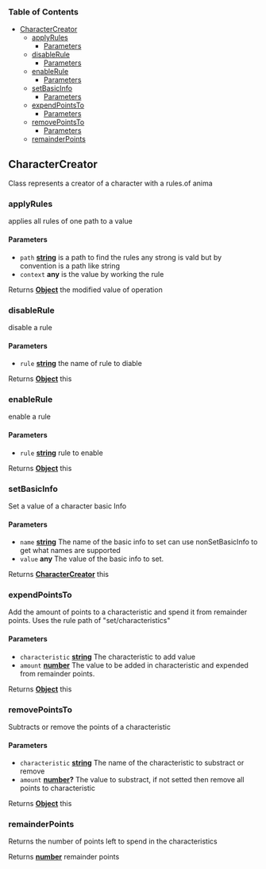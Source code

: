 <!-- Generated by documentation.js. Update this documentation by updating the source code. -->

### Table of Contents

-   [CharacterCreator][1]
    -   [applyRules][2]
        -   [Parameters][3]
    -   [disableRule][4]
        -   [Parameters][5]
    -   [enableRule][6]
        -   [Parameters][7]
    -   [setBasicInfo][8]
        -   [Parameters][9]
    -   [expendPointsTo][10]
        -   [Parameters][11]
    -   [removePointsTo][12]
        -   [Parameters][13]
    -   [remainderPoints][14]

## CharacterCreator

Class represents a creator of a character with a rules.of anima

### applyRules

applies all rules of one path to a value

#### Parameters

-   `path` **[string][15]** is a path to find the rules any strong is vald but by convention is a path like string
-   `context` **any** is the value by working the rule

Returns **[Object][16]** the modified value of operation

### disableRule

disable a rule

#### Parameters

-   `rule` **[string][15]** the name of rule to diable

Returns **[Object][16]** this

### enableRule

enable a rule

#### Parameters

-   `rule` **[string][15]** rule to enable

Returns **[Object][16]** this

### setBasicInfo

Set a value of a character basic Info

#### Parameters

-   `name` **[string][15]** The name of the basic info to set can use nonSetBasicInfo to get what names are supported
-   `value` **any** The value of the basic info to set.

Returns **[CharacterCreator][17]** this

### expendPointsTo

Add the amount of points to a characteristic and spend it from remainder points. Uses the rule path of "set/characteristics"

#### Parameters

-   `characteristic` **[string][15]** The characteristic to add value
-   `amount` **[number][18]** The value to be added in characteristic and expended from remainder points.

Returns **[Object][16]** this

### removePointsTo

Subtracts or remove the points of a characteristic

#### Parameters

-   `characteristic` **[string][15]** The name of the characteristic to substract or remove
-   `amount` **[number][18]?** The value to substract, if not setted then remove all points to characteristic

Returns **[Object][16]** this

### remainderPoints

Returns the number of points left to spend in the characteristics

Returns **[number][18]** remainder points

[1]: #charactercreator

[2]: #applyrules

[3]: #parameters

[4]: #disablerule

[5]: #parameters-1

[6]: #enablerule

[7]: #parameters-2

[8]: #setbasicinfo

[9]: #parameters-3

[10]: #expendpointsto

[11]: #parameters-4

[12]: #removepointsto

[13]: #parameters-5

[14]: #remainderpoints

[15]: https://developer.mozilla.org/docs/Web/JavaScript/Reference/Global_Objects/String

[16]: https://developer.mozilla.org/docs/Web/JavaScript/Reference/Global_Objects/Object

[17]: #charactercreator

[18]: https://developer.mozilla.org/docs/Web/JavaScript/Reference/Global_Objects/Number
